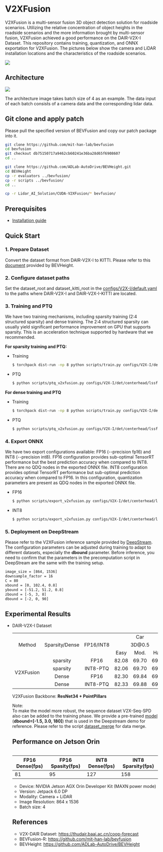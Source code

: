 # V2XFusion
V2XFusion is a multi-sensor fusion 3D object detection solution for roadside scenarios. Utilizing the relative concentration of object heights in the roadside scenarios and the more information brought by multi-sensor fusion, V2XFusion achieved a good performance on the DAIR-V2X-I Dataset. This repository contains training, quantization, and ONNX exportation for V2XFusion. The pictures below show the camera and LiDAR installation locations and the characteristics of the roadside scenarios.

![](assets/Roadside_Scenarios.png)
## Architecture
![](assets/V2XFusion_Network_Architecture.png)

The architecture image takes batch size of 4 as an example. The data input of each batch consists of a camera data and the corresponding lidar data.

## Git clone and apply patch 
Please pull the specified version of BEVFusion and copy our patch package into it.

```bash
git clone https://github.com/mit-han-lab/bevfusion
cd bevfusion
git checkout db75150717a9462cb60241e36ba28d65f6908607
cd ..

git clone https://github.com/ADLab-AutoDrive/BEVHeight.git
cd BEVHeight
cp -r evaluators ../bevfusion/
cp -r scripts ../bevfusion/
cd ..

cp -r Lidar_AI_Solution/CUDA-V2XFusion/* bevfusion/ 
```
## Prerequisites
- [Installation guide](docs/install.md)

## Quick Start 
### 1. Prepare Dataset
Convert the dataset format from DAIR-V2X-I to KITTI. Please refer to this [document](https://github.com/ADLab-AutoDrive/BEVHeight/blob/main/docs/prepare_dataset.md) provided by BEVHeight.

### 2. Configure dataset paths
Set the dataset_root and dataset_kitti_root in the [configs/V2X-I/default.yaml](configs/V2X-I/default.yaml) to the paths where DAIR-V2X-I and DAIR-V2X-I-KITTI are located.

### 3. Training and PTQ
We have two training mechanisms, including sparsity training (2:4 structured sparsity) and dense training. The 2:4 structured sparsity can usually yield significant performance improvement on GPU that supports sparsity. This is an acceleration technique supported by hardware that we recommended.

**For sparsity training and PTQ:**
- Training
    ```bash
   $ torchpack dist-run -np 8 python scripts/train.py configs/V2X-I/det/centerhead/lssfpn/camera+pointpillar/resnet34/default.yaml --mode sparsity
    ```
- PTQ
    ```bash
   $ python scripts/ptq_v2xfusion.py configs/V2X-I/det/centerhead/lssfpn/camera+pointpillar/resnet34/default.yaml sparsity_epoch_100.pth --mode sparsity
    ```
**For dense training and PTQ**
- Training
    ```bash
   $ torchpack dist-run -np 8 python scripts/train.py configs/V2X-I/det/centerhead/lssfpn/camera+pointpillar/resnet34/default.yaml --mode dense
    ```
- PTQ
    ```bash
   $ python scripts/ptq_v2xfusion.py configs/V2X-I/det/centerhead/lssfpn/camera+pointpillar/resnet34/default.yaml dense_epoch_100.pth --mode dense
    ```

### 4. Export ONNX 
We have two export configurations available: FP16 (--precision fp16) and INT8 (--precision int8).
FP16 configuration provides sub-optimal TensorRT performance but the best prediction accuracy when compared to INT8. There are no QDQ nodes in the exported ONNX file.
INT8 configuration provides optimal TensorRT performance but sub-optimal prediction accuracy when compared to FP16. In this configuration, quantization parameters are present as QDQ nodes in the exported ONNX file.
- FP16    
    ```bash
    $ python scripts/export_v2xfusion.py configs/V2X-I/det/centerhead/lssfpn/camera+pointpillar/resnet34/default.yaml ptq.pth --precision fp16
    ```
- INT8
    ```bash
    $ python scripts/export_v2xfusion.py configs/V2X-I/det/centerhead/lssfpn/camera+pointpillar/resnet34/default.yaml ptq.pth --precision int8
    ```
### 5. Deployment on DeepStream
Please refer to the V2XFusion inference sample provided by [DeepStream](https://docs.nvidia.com/metropolis/deepstream/dev-guide/text/DS_3D_Custom_Manual.html). The configuration parameters can be adjusted during training to adapt to different datasets, especially the **dbound** parameter. Before inference, you need to confirm that the parameters in the precomputation script in DeepStream are the same with the training setup.
```bash
image_size = [864, 1536]
downsample_factor = 16
C = 80 
xbound = [0, 102.4, 0.8]
ybound = [-51.2, 51.2, 0.8]
zbound = [-5, 3, 8]
dbound = [-2, 0, 90]   
```
## Experimental Results
- DAIR-V2X-I Dataset  

    <div align=left>
    <table>
        <tr align=center>
            <td rowspan="3">Method</td> 
            <td rowspan="3" align=center>Sparsity/Dense</td> 
            <td rowspan="3" align=center>FP16/INT8</td> 
            <td colspan="3" align=center>Car</td>
            <td colspan="3" align=center>Pedestrain</td>
            <td colspan="3" align=center>Cyclist</td>
            <td rowspan="3" align=center>model pth</td>
        </tr>
        <tr align=center>
            <td colspan="3" align=center>3D@0.5</td>
            <td colspan="3" align=center>3D@0.25</td>
            <td colspan="3" align=center>3D@0.25</td>
        </tr>
        <tr align=center>
            <td>Easy</td>
            <td>Mod.</td>
            <td>Hard</td>
            <td>Easy</td>
            <td>Mod.</td>
            <td>Hard</td>
            <td>Easy</td>
            <td>Mod.</td>
            <td>Hard</td>
        </tr>
        <tr align=center>
            <td rowspan="4">V2XFusion</td> 
            <td>sparsity</td>
            <td>FP16</td> 
            <td>82.08</td>
            <td>69.70</td>
            <td>69.76</td>
            <td>51.51</td>
            <td>49.15</td>
            <td>49.54</td>
            <td>61.21</td>
            <td>58.07</td>
            <td>58.65</td>
            <td><a href="https://nvidia.box.com/shared/static/gakymhr1e0wc17s7ksswa7409nfhg6zn">model</a></td>
        </tr>
        <tr align=center>
            <td>sparsity</td>
            <td>INT8-PTQ</td> 
            <td>82.06</td>
            <td>69.70</td>
            <td>69.75</td>
            <td>51.13</td>
            <td>48.86</td>
            <td>49.22</td>
            <td>60.95</td>
            <td>57.81</td>
            <td>58.43</td>
            <td><a href="https://nvidia.box.com/shared/static/5s2zjfelbhsmrfmme8g1cm49wuh2y7q3">ptq.pth</a></td>
        </tr>
        <tr align=center>
            <td>Dense</td>
            <td>FP16</td> 
            <td>82.30</td>
            <td>69.84</td>
            <td>69.90</td>
            <td>49.47</td>
            <td>47.31</td>
            <td>47.60</td>
            <td>59.09</td>
            <td>58.29</td>
            <td>58.70</td>
            <td><a href="https://nvidia.box.com/shared/static/o5u4tryaeasgu5k0q92106h9wcyn0t7n">model</a></td>
        </tr>
        <tr align=center>
            <td>Dense</td>
            <td>INT8-PTQ</td> 
            <td>82.33</td>
            <td>69.88</td>
            <td>69.94</td>
            <td>48.60</td>
            <td>46.55</td>
            <td>46.82</td>
            <td>59.28</td>
            <td>58.12</td>
            <td>58.52</td>
            <td><a href="https://nvidia.box.com/shared/static/0u9ax27szfbxdsjkf4oawyxvssg8p8xw">ptq.pth</a></td>
        </tr>
    <table>
    </div>
V2XFusion Backbone: **ResNet34 + PointPillars**

Note:  
To make the model more robust, the sequence dataset V2X-Seq-SPD also can be added to the training phase. We provide a pre-trained [model](https://nvidia.app.box.com/s/xqj7ob2sa3betojf1084juyrlr1eek1a) (**dbound=[-1.5, 3.0, 180]**)  that is used in the Deepstream demo for reference. Please refer to the script [dataset_merge](scripts/dataset_merge.py) for data merge.



## Performance on Jetson Orin
| FP16 Dense(fps)| FP16 Spasity(fps) | INT8 Dense(fps) | INT8 Sparsity(fps) |
| ------ | ------| --------   | ------- |
| 81 | 95  |  127       | 158   | 

- Device: NVIDIA Jetson AGX Orin Developer Kit (MAXN power mode)
- Version: Jetpack 6.0 DP
- Modality: Camera + LiDAR
- Image Resolution: 864 x 1536
- Batch size: 4


## References
- V2X-DAIR Dataset: https://thudair.baai.ac.cn/coop-forecast
- BEVFusion-R: https://github.com/mit-han-lab/bevfusion
- BEVHeight: https://github.com/ADLab-AutoDrive/BEVHeight


